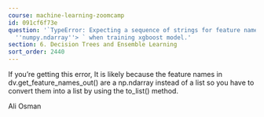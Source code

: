 ```yaml
---
course: machine-learning-zoomcamp
id: 091cf6f73e
question: '`TypeError: Expecting a sequence of strings for feature names, got: <class
  ''numpy.ndarray''> ` when training xgboost model.'
section: 6. Decision Trees and Ensemble Learning
sort_order: 2440
---
```


If you’re getting this error, It is likely because the feature names in dv.get_feature_names_out() are a np.ndarray instead of a list so you have to convert them into a list by using the to_list() method.

Ali Osman

